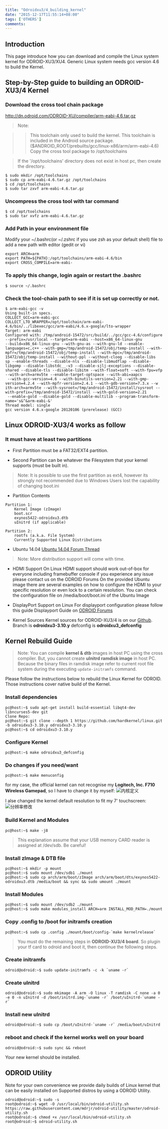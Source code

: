 ```yaml
---
title: "Odroidxu3/4_building_kernel"
date: "2015-12-17T11:55:14+08:00"
tags: ['OTHERS']
comments: 
---
```


## Introduction
This page introduce how you can download and compile the Linux system kernel for ODROID-XU3/XU4. Generic Linux system needs gcc version 4.6 to build the Kernel.

## Step-by-Step guide to building an ODROID-XU3/4 Kernel

### Download the cross tool chain package

<http://dn.odroid.com/ODROID-XU/compiler/arm-eabi-4.6.tar.gz>

> Note:

>> This toolchain only used to build the kernel.
This toolchain is included in the Android source package. ($ANDROID_ROOT/prebuilts/gcc/linux-x86/arm/arm-eabi-4.6)
Copy the cross tool package to /opt/toolchains

> If the '/opt/toolchains' directory does not exist in host pc, then create the directory.

```
$ sudo mkdir /opt/toolchains
$ sudo cp arm-eabi-4.6.tar.gz /opt/toolchains
$ cd /opt/toolchains
$ sudo tar zxvf arm-eabi-4.6.tar.gz
```

###  Uncompress the cross tool with tar command

```
$ cd /opt/toolchains
$ sudo tar xvfz arm-eabi-4.6.tar.gz
```

###  Add Path in your environment file

Modify your ~/.bashrc(or ~/.zshrc if you use zsh as your default shell) file to add a new path with editor (gedit or vi)

```
export ARCH=arm
export PATH=${PATH}:/opt/toolchains/arm-eabi-4.6/bin
export CROSS_COMPILE=arm-eabi-
```

###  To apply this change, login again or restart the .bashrc
`$ source ~/.bashrc`

###  Check the tool-chain path to see if it is set up correctly or not.
```
$ arm-eabi-gcc -v
Using built-in specs.
COLLECT_GCC=arm-eabi-gcc
COLLECT_LTO_WRAPPER=/opt/toolchain/arm-eabi-4.6/bin/../libexec/gcc/arm-eabi/4.6.x-google/lto-wrapper
Target: arm-eabi
Configured with: /tmp/android-15472/src/build/../gcc/gcc-4.6/configure --prefix=/usr/local --target=arm-eabi --host=x86_64-linux-gnu 
--build=x86_64-linux-gnu --with-gnu-as --with-gnu-ld --enable-languages=c,c++ --with-gmp=/tmp/android-15472/obj/temp-install --with-
mpfr=/tmp/android-15472/obj/temp-install --with-mpc=/tmp/android-15472/obj/temp-install --without-ppl --without-cloog --disable-libs
sp --enable-threads --disable-nls --disable-libmudflap --disable-libgomp --disable-libstdc__-v3 --disable-sjlj-exceptions --disable-
shared --disable-tls --disable-libitm --with-float=soft --with-fpu=vfp --with-arch=armv5te --enable-target-optspace --with-abi=aapcs
 --with-gcc-version=4.6 --with-binutils-version=2.21 --with-gmp-version=4.2.4 --with-mpfr-version=2.4.1 --with-gdb-version=7.3.x --w
ith-arch=armv5te --with-sysroot=/tmp/android-15472/install/sysroot --with-prefix=/tmp/android-15472/install --with-gold-version=2.21
 --enable-gold --disable-gold --disable-multilib --program-transform-name='s&^&arm-eabi-&'
Thread model: single
gcc version 4.6.x-google 20120106 (prerelease) (GCC)
```

## Linux ODROID-XU3/4 works as follow

### It must have at least two partitions

- First Partition must be a FAT32/EXT4 partition.

- Second Partition can be whatever the Filesystem that your kernel supports (must be built in).
> Note: It is possible to use the first partition as ext4, however its strongly not recommended due to Windows Users lost the capability of changing boot.ini

- Partition Contents
```
Partition 1:
    Kernel Image (zImage)
    boot.scr
    exynos5422-odroidxu3.dtb
    uInitrd (if applicable)
    
Partition 2:
    rootfs (a.k.a. File System)
    Currently Supported Linux Distributions
```
- Ubuntu 14.04 [Ubuntu 14.04 Forum Thread][1]
> Note: More distribution support will come with time.

- HDMI Support On Linux
HDMI support should work out-of-box for everyone including framebuffer console if you experience any issue please contact us on the ODROID Forums
On the provided Ubuntu image there are several examples on how to configure the HDMI to your specific resolution or even lock to a certain resolution. You can check the configuration file on /media/boot/boot.ini of the Ubuntu Image

- DisplayPort Support on Linux
For displayport configuration please follow this guide Displayport Guide on [ODROID Forums][2]

- Kernel Sources
Kernel sources for ODROID-XU3/4 is on our [Github][3]. Branch is **odroidxu3-3.10.y** defconfig is **odroidxu3_defconfig**

## Kernel Rebuild Guide
>Note:
You can compile **kernel & dtb** images in host PC using the cross compiler. But, you cannot create **uInitrd ramdisk image** in host PC. Because the binary files in ramdisk image refer to current root file system during the executing `update-initramfs` command.

Please follow the instructions below to rebuild the Linux Kernel for ODROID. Those instructions cover native build of the Kernel.

### Install dependencies
```
pc@host:~$ sudo apt-get install build-essential libqt4-dev libncurses5-dev git 
Clone Repo:
pc@host:~$ git clone --depth 1 https://github.com/hardkernel/linux.git -b odroidxu3-3.10.y odroidxu3-3.10.y 
pc@host:~$ cd odroidxu3-3.10.y 
```

### Configure Kernel
```
pc@host:~$ make odroidxu3_defconfig 
```

### Do changes if you need/want
```
pc@host:~$ make menuconfig 
```
for my case, the official kernel can not recognise my **Logitech, Inc. F710 Wireless Gamepad**, so I have to change it by myself:
![内核定义](http://7xivdp.com1.z0.glb.clouddn.com/png/2015/12/310876d095ef89355a35de54838acad9.png)

I alse changed the kernel default resolution to fit my 7' touchscreen:
![分辨率修改](http://7xivdp.com1.z0.glb.clouddn.com/png/2015/12/3ad91156dcea84a78dab3f5643ea2832.png)

### Build Kernel and Modules
```
pc@host:~$ make -j8
```

 > This explanation assume that your USB memory CARD reader is assigned at /dev/sdb. Be careful!

### Install zImage & DTB file
```
pc@host:~$ mkdir -p mount
pc@host:~$ sudo mount /dev/sdb1 ./mount
pc@host:~$ sudo cp arch/arm/boot/zImage arch/arm/boot/dts/exynos5422-odroidxu3.dtb /media/boot && sync && sudo umount ./mount
```

### Install Modules
```
pc@host:~$ sudo mount /dev/sdb2 ./mount
pc@host:~$ sudo make modules_install ARCH=arm INSTALL_MOD_PATH=./mount
```
### Copy .config to /boot for initramfs creation
```
pc@host:~$ sudo cp .config ./mount/boot/config-`make kernelrelease`
```

> You must do the remaining steps in **ODROID-XU3/4 board**. So plugin your tf card to odroid and boot it, then continue the following steps.

###  Create initramfs
```
odroid@odroid:~$ sudo update-initramfs -c -k `uname -r`
```

### Create uInitrd
```
odroid@odroid:~$ sudo mkimage -A arm -O linux -T ramdisk -C none -a 0 -e 0 -n uInitrd -d /boot/initrd.img-`uname -r` /boot/uInitrd-`uname -r`
```

### Install new uInitrd
```
odroid@odroid:~$ sudo cp /boot/uInitrd-`uname -r` /media/boot/uInitrd
```

### reboot and check if the kernel works well on your board
`odroid@odroid:~$ sudo sync && reboot`

Your new kernel should be installed. 

## ODROID Utility
Note for your own convenience we provide daily builds of Linux kernel that can be easily installed on Supported distros by using a ODROID Utility.
```
odroid@odroid:~$ sudo -s
root@odroid:~$ wget -O /usr/local/bin/odroid-utility.sh https://raw.githubusercontent.com/mdrjr/odroid-utility/master/odroid-utility.sh
root@odroid:~$ chmod +x /usr/local/bin/odroid-utility.sh
root@odroid:~$ odroid-utility.sh
```

  [1]: http://forum.odroid.com/viewtopic.php?f=95&t=5985
  [2]: http://forum.odroid.com/
  [3]: http://github.com/hardkernel/linux